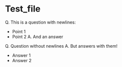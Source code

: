 # Test_file

Q. This is a question with newlines:
* Point 1
* Point 2
A. And an answer

Q. Question without newlines
A. But answers with them!
* Answer 1
* Answer 2
